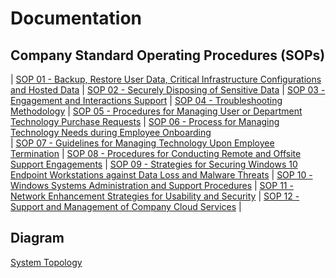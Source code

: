 # Documentation
## Company Standard Operating Procedures (SOPs)

| [SOP 01 - Backup, Restore User Data, Critical Infrastructure Configurations and Hosted Data](https://github.com/GSD-Solutions-Group/Documentation/blob/main/SOP%2001%20-%20Backup%2C%20Restore%20User%20Data%2C%20Critical%20Infrastructure%20Configurations%20and%20Hosted%20Data.md) | [SOP 02 - Securely Disposing of Sensitive Data](https://github.com/GSD-Solutions-Group/Documentation/blob/main/SOP%2002%20-%20Securely%20Disposing%20of%20Sensitive%20Data.md)
| [SOP 03 - Engagement and Interactions Support](https://github.com/GSD-Solutions-Group/Documentation/blob/main/SOP%2003%20-%20Engagement%20and%20Interactions%20Support.md) | [SOP 04 - Troubleshooting Methodology](https://github.com/GSD-Solutions-Group/Documentation/blob/main/SOP%2004%20-%20Troubleshooting%20Methodology.md)
| [SOP 05 - Procedures for Managing User or Department Technology Purchase Requests](https://github.com/GSD-Solutions-Group/Documentation/blob/main/SOP%2005%20-%20Procedures%20for%20Managing%20User%20or%20Department%20Technology%20Purchase%20Requests.md) | [SOP 06 - Process for Managing Technology Needs during Employee Onboarding](https://github.com/GSD-Solutions-Group/Documentation/blob/main/SOP%2006%20-%20Process%20for%20Managing%20Technology%20Needs%20during%20Employee%20Onboarding.md)  
| [SOP 07 - Guidelines for Managing Technology Upon Employee Termination](https://github.com/GSD-Solutions-Group/Documentation/blob/main/SOP%2007%20-%20Guidelines%20for%20Managing%20Technology%20Upon%20Employee%20Termination.md) | [SOP 08 - Procedures for Conducting Remote and Offsite Support Engagements](https://github.com/GSD-Solutions-Group/Documentation/blob/main/SOP%2008%20-%20Procedures%20for%20Conducting%20Remote%20and%20Offsite%20Support%20Engagements.md)
| [SOP 09 - Strategies for Securing Windows 10 Endpoint Workstations against Data Loss and Malware Threats](https://github.com/GSD-Solutions-Group/Documentation/blob/main/SOP%2009%20-%20Strategies%20for%20Securing%20Windows%2010%20Endpoint%20Workstations%20against%20Data%20Loss%20and%20Malware%20Threats.md) | [SOP 10 - Windows Systems Administration and Support Procedures](https://github.com/GSD-Solutions-Group/Documentation/blob/main/SOP%2010%20-%20Windows%20Systems%20Administration%20and%20Support%20Procedures.md) | [SOP 11 - Network Enhancement Strategies for Usability and Security](https://github.com/GSD-Solutions-Group/Documentation/blob/main/SOP%2011%20-%20Network%20Enhancement%20Strategies%20for%20Usability%20and%20Security.md) | [SOP 12 - Support and Management of Company Cloud Services](https://github.com/GSD-Solutions-Group/Documentation/blob/main/SOP%2012%20-%20%20Support%20and%20Management%20of%20Company%20Cloud%20Services.md) |


 ## Diagram
 [System Topology](https://github.com/GSD-Solutions-Group/Documentation/blob/main/SystemTopology.jpg)
